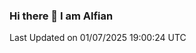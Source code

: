 ### Hi there 👋 I am Alfian

<!--START_SECTION:waka-->

 Last Updated on 01/07/2025 19:00:24 UTC
<!--END_SECTION:waka-->
